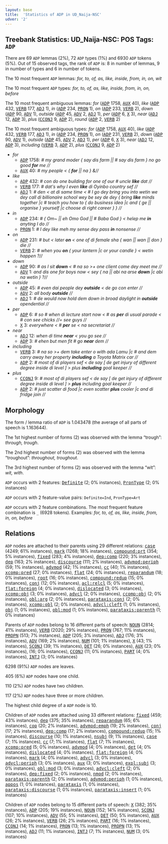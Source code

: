 ```yaml
---
layout: base
title:  'Statistics of ADP in UD_Naija-NSC'
udver: '2'
---
```


## Treebank Statistics: UD_Naija-NSC: POS Tags: `ADP`

There are 69 `ADP` lemmas (2%), 72 `ADP` types (1%) and 6930 `ADP` tokens (5%).
Out of 15 observed tags, the rank of `ADP` is: 8 in number of lemmas, 9 in number of types and 6 in number of tokens.

The 10 most frequent `ADP` lemmas: <em>for, to, of, as, like, inside, from, in, on, wit</em>

The 10 most frequent `ADP` types:  <em>for, to, of, as, like, inside, from, in, on, before</em>

The 10 most frequent ambiguous lemmas: <em>for</em> (<tt><a href="pcm_nsc-pos-ADP.html">ADP</a></tt> 1758, <tt><a href="pcm_nsc-pos-AUX.html">AUX</a></tt> 40), <em>like</em> (<tt><a href="pcm_nsc-pos-ADP.html">ADP</a></tt> 432, <tt><a href="pcm_nsc-pos-VERB.html">VERB</a></tt> 177, <tt><a href="pcm_nsc-pos-ADJ.html">ADJ</a></tt> 1), <em>in</em> (<tt><a href="pcm_nsc-pos-ADP.html">ADP</a></tt> 234, <tt><a href="pcm_nsc-pos-PRON.html">PRON</a></tt> 1), <em>on</em> (<tt><a href="pcm_nsc-pos-ADP.html">ADP</a></tt> 233, <tt><a href="pcm_nsc-pos-VERB.html">VERB</a></tt> 2), <em>down</em> (<tt><a href="pcm_nsc-pos-ADP.html">ADP</a></tt> 90, <tt><a href="pcm_nsc-pos-ADV.html">ADV</a></tt> 1), <em>outside</em> (<tt><a href="pcm_nsc-pos-ADP.html">ADP</a></tt> 45, <tt><a href="pcm_nsc-pos-ADV.html">ADV</a></tt> 2, <tt><a href="pcm_nsc-pos-ADJ.html">ADJ</a></tt> 1), <em>per</em> (<tt><a href="pcm_nsc-pos-ADP.html">ADP</a></tt> 6, <tt><a href="pcm_nsc-pos-X.html">X</a></tt> 3), <em>near</em> (<tt><a href="pcm_nsc-pos-ADJ.html">ADJ</a></tt> 12, <tt><a href="pcm_nsc-pos-ADP.html">ADP</a></tt> 3), <em>plus</em> (<tt><a href="pcm_nsc-pos-CCONJ.html">CCONJ</a></tt> 9, <tt><a href="pcm_nsc-pos-ADP.html">ADP</a></tt> 2), <em>round</em> (<tt><a href="pcm_nsc-pos-ADP.html">ADP</a></tt> 2, <tt><a href="pcm_nsc-pos-VERB.html">VERB</a></tt> 2)

The 10 most frequent ambiguous types:  <em>for</em> (<tt><a href="pcm_nsc-pos-ADP.html">ADP</a></tt> 1758, <tt><a href="pcm_nsc-pos-AUX.html">AUX</a></tt> 40), <em>like</em> (<tt><a href="pcm_nsc-pos-ADP.html">ADP</a></tt> 432, <tt><a href="pcm_nsc-pos-VERB.html">VERB</a></tt> 177, <tt><a href="pcm_nsc-pos-ADJ.html">ADJ</a></tt> 1), <em>in</em> (<tt><a href="pcm_nsc-pos-ADP.html">ADP</a></tt> 234, <tt><a href="pcm_nsc-pos-PRON.html">PRON</a></tt> 1), <em>on</em> (<tt><a href="pcm_nsc-pos-ADP.html">ADP</a></tt> 231, <tt><a href="pcm_nsc-pos-VERB.html">VERB</a></tt> 2), <em>down</em> (<tt><a href="pcm_nsc-pos-ADP.html">ADP</a></tt> 90, <tt><a href="pcm_nsc-pos-ADV.html">ADV</a></tt> 1), <em>outside</em> (<tt><a href="pcm_nsc-pos-ADP.html">ADP</a></tt> 45, <tt><a href="pcm_nsc-pos-ADV.html">ADV</a></tt> 2, <tt><a href="pcm_nsc-pos-ADJ.html">ADJ</a></tt> 1), <em>per</em> (<tt><a href="pcm_nsc-pos-ADP.html">ADP</a></tt> 6, <tt><a href="pcm_nsc-pos-X.html">X</a></tt> 3), <em>near</em> (<tt><a href="pcm_nsc-pos-ADJ.html">ADJ</a></tt> 12, <tt><a href="pcm_nsc-pos-ADP.html">ADP</a></tt> 3), <em>including</em> (<tt><a href="pcm_nsc-pos-VERB.html">VERB</a></tt> 3, <tt><a href="pcm_nsc-pos-ADP.html">ADP</a></tt> 2), <em>plus</em> (<tt><a href="pcm_nsc-pos-CCONJ.html">CCONJ</a></tt> 9, <tt><a href="pcm_nsc-pos-ADP.html">ADP</a></tt> 2)


* <em>for</em>
  * <tt><a href="pcm_nsc-pos-ADP.html">ADP</a></tt> 1758: <em># my grand moder { say dis farm || # say dis farm } no go good <b>for</b> me //</em>
  * <tt><a href="pcm_nsc-pos-AUX.html">AUX</a></tt> 40: <em># my people < { <b>for</b> || na } &//</em>
* <em>like</em>
  * <tt><a href="pcm_nsc-pos-ADP.html">ADP</a></tt> 432: <em># con do one building for one of our # uncle <b>like</b> dat //</em>
  * <tt><a href="pcm_nsc-pos-VERB.html">VERB</a></tt> 177: <em># dat's why I even <b>like</b> di Oyinbo country sef //</em>
  * <tt><a href="pcm_nsc-pos-ADJ.html">ADJ</a></tt> 1: <em># den < at di same time < # I go dey bring you into wetin we dey call di billionaire school wey be sey de dey { bring <b>like</b> minds together |c # teach you how to { do business idea |c and { ge || organise } yourself |c choose di right career } } //</em>
* <em>in</em>
  * <tt><a href="pcm_nsc-pos-ADP.html">ADP</a></tt> 234: <em># { Om~ || eh Omo God || # Baba God } < helep me <b>in</b> anyting I do //</em>
  * <tt><a href="pcm_nsc-pos-PRON.html">PRON</a></tt> 1: <em># I dey like meh my sense dey pass <b>in</b> nonsense //</em>
* <em>on</em>
  * <tt><a href="pcm_nsc-pos-ADP.html">ADP</a></tt> 231: <em># but < later <b>on</b> < one of di female sha { wan || wan || don } die //</em>
  * <tt><a href="pcm_nsc-pos-VERB.html">VERB</a></tt> 2: <em># when you <b>on</b> { your lantern |c or your candle } < wetin happen ?//</em>
* <em>down</em>
  * <tt><a href="pcm_nsc-pos-ADP.html">ADP</a></tt> 90: <em># as I sit <b>down</b> < # na so >+ one client come dey meet me //</em>
  * <tt><a href="pcm_nsc-pos-ADV.html">ADV</a></tt> 1: <em>and dis one for boys now < sey { na || abi na arse <b>down</b> |c abi na wetin } ?//</em>
* <em>outside</em>
  * <tt><a href="pcm_nsc-pos-ADP.html">ADP</a></tt> 45: <em># even dai people dey <b>outside</b> < de go con enter //</em>
  * <tt><a href="pcm_nsc-pos-ADV.html">ADV</a></tt> 2: <em>all body <b>outside</b> //</em>
  * <tt><a href="pcm_nsc-pos-ADJ.html">ADJ</a></tt> 1: <em># de would now hold dem down in broad daylight in <b>outside</b> opendential //</em>
* <em>per</em>
  * <tt><a href="pcm_nsc-pos-ADP.html">ADP</a></tt> 6: <em># so # when di lecture start now < # as <b>per</b> di usual parade < # con see chicks //= see guys //</em>
  * <tt><a href="pcm_nsc-pos-X.html">X</a></tt> 3: <em>everywhere < # <b>per</b> se < na secretariat //</em>
* <em>near</em>
  * <tt><a href="pcm_nsc-pos-ADJ.html">ADJ</a></tt> 12: <em>when di time <b>near</b> < you go see //</em>
  * <tt><a href="pcm_nsc-pos-ADP.html">ADP</a></tt> 3: <em># ehen but men fit # go <b>near</b> dem //</em>
* <em>including</em>
  * <tt><a href="pcm_nsc-pos-VERB.html">VERB</a></tt> 3: <em># na so >+ dem take enter o with ada Lamu |c # and dem carry away her property <b>including</b> a Toyota Matrix car //</em>
  * <tt><a href="pcm_nsc-pos-ADP.html">ADP</a></tt> 2: <em># most of di players sef < de say [ de get injury of different degree inside di level ] > plus <b>including</b> goal keeper //</em>
* <em>plus</em>
  * <tt><a href="pcm_nsc-pos-CCONJ.html">CCONJ</a></tt> 9: <em># most of di players sef < de say [ de get injury of different degree inside di level ] > <b>plus</b> including goal keeper //</em>
  * <tt><a href="pcm_nsc-pos-ADP.html">ADP</a></tt> 2: <em># just scatter di food |c even scatter <b>plus</b> cooler |c and di fridge join //</em>

## Morphology

The form / lemma ratio of `ADP` is 1.043478 (the average of all parts of speech is 1.163644).

The 1st highest number of forms (2) was observed with the lemma “trough”: <em>through, trough</em>.

The 2nd highest number of forms (2) was observed with the lemma “troughout”: <em>throughout, troughout</em>.

The 3rd highest number of forms (2) was observed with the lemma “wit”: <em>wit, with</em>.

`ADP` occurs with 2 features: <tt><a href="pcm_nsc-feat-Definite.html">Definite</a></tt> (2; 0% instances), <tt><a href="pcm_nsc-feat-PronType.html">PronType</a></tt> (2; 0% instances)

`ADP` occurs with 2 feature-value pairs: `Definite=Ind`, `PronType=Art`

`ADP` occurs with 2 feature combinations.
The most frequent feature combination is `_` (6928 tokens).
Examples: <em>for, to, of, as, like, inside, from, in, on, before</em>


## Relations

`ADP` nodes are attached to their parents using 29 different relations: <tt><a href="pcm_nsc-dep-case.html">case</a></tt> (4249; 61% instances), <tt><a href="pcm_nsc-dep-mark.html">mark</a></tt> (1268; 18% instances), <tt><a href="pcm_nsc-dep-compound-prt.html">compound:prt</a></tt> (354; 5% instances), <tt><a href="pcm_nsc-dep-fixed.html">fixed</a></tt> (283; 4% instances), <tt><a href="pcm_nsc-dep-dep-comp.html">dep:comp</a></tt> (220; 3% instances), <tt><a href="pcm_nsc-dep-dep.html">dep</a></tt> (163; 2% instances), <tt><a href="pcm_nsc-dep-discourse.html">discourse</a></tt> (111; 2% instances), <tt><a href="pcm_nsc-dep-advmod-periph.html">advmod:periph</a></tt> (59; 1% instances), <tt><a href="pcm_nsc-dep-advmod.html">advmod</a></tt> (42; 1% instances), <tt><a href="pcm_nsc-dep-cc.html">cc</a></tt> (40; 1% instances), <tt><a href="pcm_nsc-dep-xcomp-pred.html">xcomp:pred</a></tt> (27; 0% instances), <tt><a href="pcm_nsc-dep-flat.html">flat</a></tt> (24; 0% instances), <tt><a href="pcm_nsc-dep-reparandum.html">reparandum</a></tt> (18; 0% instances), <tt><a href="pcm_nsc-dep-root.html">root</a></tt> (16; 0% instances), <tt><a href="pcm_nsc-dep-compound-redup.html">compound:redup</a></tt> (15; 0% instances), <tt><a href="pcm_nsc-dep-conj.html">conj</a></tt> (12; 0% instances), <tt><a href="pcm_nsc-dep-acl-relcl.html">acl:relcl</a></tt> (5; 0% instances), <tt><a href="pcm_nsc-dep-flat-foreign.html">flat:foreign</a></tt> (4; 0% instances), <tt><a href="pcm_nsc-dep-dislocated.html">dislocated</a></tt> (3; 0% instances), <tt><a href="pcm_nsc-dep-xcomp-obj.html">xcomp:obj</a></tt> (3; 0% instances), <tt><a href="pcm_nsc-dep-advcl.html">advcl</a></tt> (2; 0% instances), <tt><a href="pcm_nsc-dep-ccomp-obj.html">ccomp:obj</a></tt> (2; 0% instances), <tt><a href="pcm_nsc-dep-obl-arg.html">obl:arg</a></tt> (2; 0% instances), <tt><a href="pcm_nsc-dep-parataxis-conj.html">parataxis:conj</a></tt> (2; 0% instances), <tt><a href="pcm_nsc-dep-xcomp-obl.html">xcomp:obl</a></tt> (2; 0% instances), <tt><a href="pcm_nsc-dep-advcl-cleft.html">advcl:cleft</a></tt> (1; 0% instances), <tt><a href="pcm_nsc-dep-obj.html">obj</a></tt> (1; 0% instances), <tt><a href="pcm_nsc-dep-obl-mod.html">obl:mod</a></tt> (1; 0% instances), <tt><a href="pcm_nsc-dep-parataxis-parenth.html">parataxis:parenth</a></tt> (1; 0% instances)

Parents of `ADP` nodes belong to 16 different parts of speech: <tt><a href="pcm_nsc-pos-NOUN.html">NOUN</a></tt> (2814; 41% instances), <tt><a href="pcm_nsc-pos-VERB.html">VERB</a></tt> (2020; 29% instances), <tt><a href="pcm_nsc-pos-PRON.html">PRON</a></tt> (767; 11% instances), <tt><a href="pcm_nsc-pos-PROPN.html">PROPN</a></tt> (513; 7% instances), <tt><a href="pcm_nsc-pos-ADP.html">ADP</a></tt> (205; 3% instances), <tt><a href="pcm_nsc-pos-ADJ.html">ADJ</a></tt> (176; 3% instances), <tt><a href="pcm_nsc-pos-ADV.html">ADV</a></tt> (169; 2% instances), <tt><a href="pcm_nsc-pos-NUM.html">NUM</a></tt> (101; 1% instances), <tt><a href="pcm_nsc-pos-X.html">X</a></tt> (43; 1% instances), <tt><a href="pcm_nsc-pos-SCONJ.html">SCONJ</a></tt> (39; 1% instances), <tt><a href="pcm_nsc-pos-DET.html">DET</a></tt> (26; 0% instances), <tt><a href="pcm_nsc-pos-AUX.html">AUX</a></tt> (23; 0% instances),  (16; 0% instances), <tt><a href="pcm_nsc-pos-CCONJ.html">CCONJ</a></tt> (11; 0% instances), <tt><a href="pcm_nsc-pos-PART.html">PART</a></tt> (4; 0% instances), <tt><a href="pcm_nsc-pos-INTJ.html">INTJ</a></tt> (3; 0% instances)

6298 (91%) `ADP` nodes are leaves.

405 (6%) `ADP` nodes have one child.

110 (2%) `ADP` nodes have two children.

117 (2%) `ADP` nodes have three or more children.

The highest child degree of a `ADP` node is 10.

Children of `ADP` nodes are attached using 33 different relations: <tt><a href="pcm_nsc-dep-fixed.html">fixed</a></tt> (459; 43% instances), <tt><a href="pcm_nsc-dep-dep.html">dep</a></tt> (375; 35% instances), <tt><a href="pcm_nsc-dep-reparandum.html">reparandum</a></tt> (65; 6% instances), <tt><a href="pcm_nsc-dep-cop.html">cop</a></tt> (20; 2% instances), <tt><a href="pcm_nsc-dep-advmod-emph.html">advmod:emph</a></tt> (19; 2% instances), <tt><a href="pcm_nsc-dep-conj.html">conj</a></tt> (17; 2% instances), <tt><a href="pcm_nsc-dep-dep-comp.html">dep:comp</a></tt> (17; 2% instances), <tt><a href="pcm_nsc-dep-compound-redup.html">compound:redup</a></tt> (15; 1% instances), <tt><a href="pcm_nsc-dep-discourse.html">discourse</a></tt> (10; 1% instances), <tt><a href="pcm_nsc-dep-nsubj.html">nsubj</a></tt> (9; 1% instances), <tt><a href="pcm_nsc-dep-case.html">case</a></tt> (7; 1% instances), <tt><a href="pcm_nsc-dep-cc.html">cc</a></tt> (7; 1% instances), <tt><a href="pcm_nsc-dep-flat.html">flat</a></tt> (7; 1% instances), <tt><a href="pcm_nsc-dep-xcomp-pred.html">xcomp:pred</a></tt> (5; 0% instances), <tt><a href="pcm_nsc-dep-advmod.html">advmod</a></tt> (4; 0% instances), <tt><a href="pcm_nsc-dep-det.html">det</a></tt> (4; 0% instances), <tt><a href="pcm_nsc-dep-dislocated.html">dislocated</a></tt> (4; 0% instances), <tt><a href="pcm_nsc-dep-flat-foreign.html">flat:foreign</a></tt> (4; 0% instances), <tt><a href="pcm_nsc-dep-mark.html">mark</a></tt> (4; 0% instances), <tt><a href="pcm_nsc-dep-advcl.html">advcl</a></tt> (3; 0% instances), <tt><a href="pcm_nsc-dep-advcl-periph.html">advcl:periph</a></tt> (3; 0% instances), <tt><a href="pcm_nsc-dep-aux.html">aux</a></tt> (3; 0% instances), <tt><a href="pcm_nsc-dep-expl-subj.html">expl:subj</a></tt> (3; 0% instances), <tt><a href="pcm_nsc-dep-obl-mod.html">obl:mod</a></tt> (3; 0% instances), <tt><a href="pcm_nsc-dep-advcl-cleft.html">advcl:cleft</a></tt> (2; 0% instances), <tt><a href="pcm_nsc-dep-dep-fixed.html">dep:fixed</a></tt> (2; 0% instances), <tt><a href="pcm_nsc-dep-nmod.html">nmod</a></tt> (2; 0% instances), <tt><a href="pcm_nsc-dep-parataxis-parenth.html">parataxis:parenth</a></tt> (2; 0% instances), <tt><a href="pcm_nsc-dep-advmod-periph.html">advmod:periph</a></tt> (1; 0% instances), <tt><a href="pcm_nsc-dep-appos.html">appos</a></tt> (1; 0% instances), <tt><a href="pcm_nsc-dep-parataxis.html">parataxis</a></tt> (1; 0% instances), <tt><a href="pcm_nsc-dep-parataxis-discourse.html">parataxis:discourse</a></tt> (1; 0% instances), <tt><a href="pcm_nsc-dep-parataxis-insert.html">parataxis:insert</a></tt> (1; 0% instances)

Children of `ADP` nodes belong to 15 different parts of speech: <tt><a href="pcm_nsc-pos-X.html">X</a></tt> (382; 35% instances), <tt><a href="pcm_nsc-pos-ADP.html">ADP</a></tt> (205; 19% instances), <tt><a href="pcm_nsc-pos-NOUN.html">NOUN</a></tt> (152; 14% instances), <tt><a href="pcm_nsc-pos-SCONJ.html">SCONJ</a></tt> (107; 10% instances), <tt><a href="pcm_nsc-pos-ADV.html">ADV</a></tt> (55; 5% instances), <tt><a href="pcm_nsc-pos-DET.html">DET</a></tt> (50; 5% instances), <tt><a href="pcm_nsc-pos-AUX.html">AUX</a></tt> (26; 2% instances), <tt><a href="pcm_nsc-pos-VERB.html">VERB</a></tt> (26; 2% instances), <tt><a href="pcm_nsc-pos-PART.html">PART</a></tt> (16; 1% instances), <tt><a href="pcm_nsc-pos-CCONJ.html">CCONJ</a></tt> (14; 1% instances), <tt><a href="pcm_nsc-pos-PRON.html">PRON</a></tt> (13; 1% instances), <tt><a href="pcm_nsc-pos-PROPN.html">PROPN</a></tt> (13; 1% instances), <tt><a href="pcm_nsc-pos-ADJ.html">ADJ</a></tt> (11; 1% instances), <tt><a href="pcm_nsc-pos-INTJ.html">INTJ</a></tt> (7; 1% instances), <tt><a href="pcm_nsc-pos-NUM.html">NUM</a></tt> (3; 0% instances)

